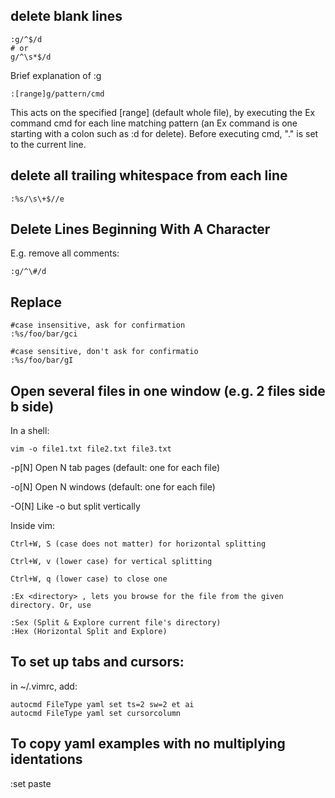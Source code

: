 ## delete blank lines

```
:g/^$/d
# or
g/^\s*$/d
```

Brief explanation of :g
```
:[range]g/pattern/cmd
```
This acts on the specified [range] (default whole file), by executing the Ex command cmd for each line matching pattern (an Ex command is one starting with a colon such as :d for delete). Before executing cmd, "." is set to the current line.

##  delete all trailing whitespace from each line

```
:%s/\s\+$//e
```

## Delete Lines Beginning With A Character

E.g. remove all comments: 
```
:g/^\#/d
```

## Replace

```
#case insensitive, ask for confirmation
:%s/foo/bar/gci

#case sensitive, don't ask for confirmatio
:%s/foo/bar/gI
```

## Open several files in one window (e.g. 2 files side b side)

In a shell:
```
vim -o file1.txt file2.txt file3.txt
```
-p[N]  Open N tab pages (default: one for each file)

-o[N]  Open N windows (default: one for each file)

-O[N]  Like -o but split vertically

Inside vim:

```
Ctrl+W, S (case does not matter) for horizontal splitting

Ctrl+W, v (lower case) for vertical splitting

Ctrl+W, q (lower case) to close one

:Ex <directory> , lets you browse for the file from the given directory. Or, use

:Sex (Split & Explore current file's directory)
:Hex (Horizontal Split and Explore)

```

## To set up tabs and cursors:
in ~/.vimrc, add: 
```
autocmd FileType yaml set ts=2 sw=2 et ai
autocmd FileType yaml set cursorcolumn
```

## To copy yaml examples with no multiplying identations
:set paste 